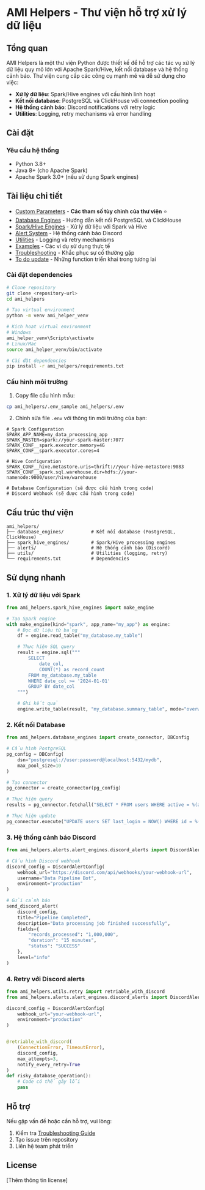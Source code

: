 # AMI Helpers - Thư viện hỗ trợ xử lý dữ liệu

## Tổng quan

AMI Helpers là một thư viện Python được thiết kế để hỗ trợ các tác vụ xử lý dữ liệu quy mô lớn với Apache Spark/Hive,
kết nối database và hệ thống cảnh báo. Thư viện cung cấp các công cụ mạnh mẽ và dễ sử dụng cho việc:

- **Xử lý dữ liệu**: Spark/Hive engines với cấu hình linh hoạt
- **Kết nối database**: PostgreSQL và ClickHouse với connection pooling
- **Hệ thống cảnh báo**: Discord notifications với retry logic
- **Utilities**: Logging, retry mechanisms và error handling

## Cài đặt

### Yêu cầu hệ thống

- Python 3.8+
- Java 8+ (cho Apache Spark)
- Apache Spark 3.0+ (nếu sử dụng Spark engines)

## Tài liệu chi tiết

- [Custom Parameters](docs/custom_parameters.md) - **Các tham số tùy chỉnh của thư viện** ⭐
- [Database Engines](docs/database_engines.md) - Hướng dẫn kết nối PostgreSQL và ClickHouse
- [Spark/Hive Engines](docs/spark_hive_engines.md) - Xử lý dữ liệu với Spark và Hive
- [Alert System](docs/alerts.md) - Hệ thống cảnh báo Discord
- [Utilities](docs/utils.md) - Logging và retry mechanisms
- [Examples](docs/examples.md) - Các ví dụ sử dụng thực tế
- [Troubleshooting](docs/troubleshooting.md) - Khắc phục sự cố thường gặp
- [To do update](docs/Updating.md) - Những function triển khai trong tương lai

### Cài đặt dependencies

```bash
# Clone repository
git clone <repository-url>
cd ami_helpers

# Tạo virtual environment
python -m venv ami_helper_venv

# Kích hoạt virtual environment
# Windows
ami_helper_venv\Scripts\activate
# Linux/Mac
source ami_helper_venv/bin/activate

# Cài đặt dependencies
pip install -r ami_helpers/requirements.txt
```

### Cấu hình môi trường

1. Copy file cấu hình mẫu:

```bash
cp ami_helpers/.env_sample ami_helpers/.env
```

2. Chỉnh sửa file `.env` với thông tin môi trường của bạn:

```env
# Spark Configuration
SPARK_APP_NAME=my_data_processing_app
SPARK_MASTER=spark://your-spark-master:7077
SPARK_CONF__spark.executor.memory=4G
SPARK_CONF__spark.executor.cores=4

# Hive Configuration
SPARK_CONF__hive.metastore.uris=thrift://your-hive-metastore:9083
SPARK_CONF__spark.sql.warehouse.dir=hdfs://your-namenode:9000/user/hive/warehouse

# Database Configuration (sẽ được cấu hình trong code)
# Discord Webhook (sẽ được cấu hình trong code)
```

## Cấu trúc thư viện

```
ami_helpers/
├── database_engines/          # Kết nối database (PostgreSQL, ClickHouse)
├── spark_hive_engines/        # Spark/Hive processing engines
├── alerts/                    # Hệ thống cảnh báo (Discord)
├── utils/                     # Utilities (logging, retry)
└── requirements.txt           # Dependencies
```

## Sử dụng nhanh

### 1. Xử lý dữ liệu với Spark

```python
from ami_helpers.spark_hive_engines import make_engine

# Tạo Spark engine
with make_engine(kind="spark", app_name="my_app") as engine:
    # Đọc dữ liệu từ bảng
    df = engine.read_table("my_database.my_table")

    # Thực hiện SQL query
    result = engine.sql("""
        SELECT 
            date_col,
            COUNT(*) as record_count
        FROM my_database.my_table 
        WHERE date_col >= '2024-01-01'
        GROUP BY date_col
    """)

    # Ghi kết quả
    engine.write_table(result, "my_database.summary_table", mode="overwrite")
```

### 2. Kết nối Database

```python
from ami_helpers.database_engines import create_connector, DBConfig

# Cấu hình PostgreSQL
pg_config = DBConfig(
    dsn="postgresql://user:password@localhost:5432/mydb",
    max_pool_size=10
)

# Tạo connector
pg_connector = create_connector(pg_config)

# Thực hiện query
results = pg_connector.fetchall("SELECT * FROM users WHERE active = %(active)s", {"active": True})

# Thực hiện update
pg_connector.execute("UPDATE users SET last_login = NOW() WHERE id = %(user_id)s", {"user_id": 123})
```

### 3. Hệ thống cảnh báo Discord

```python
from ami_helpers.alerts.alert_engines.discord_alerts import DiscordAlertConfig, send_discord_alert

# Cấu hình Discord webhook
discord_config = DiscordAlertConfig(
    webhook_url="https://discord.com/api/webhooks/your-webhook-url",
    username="Data Pipeline Bot",
    environment="production"
)

# Gửi cảnh báo
send_discord_alert(
    discord_config,
    title="Pipeline Completed",
    description="Data processing job finished successfully",
    fields={
        "records_processed": "1,000,000",
        "duration": "15 minutes",
        "status": "SUCCESS"
    },
    level="info"
)
```

### 4. Retry với Discord alerts

```python
from ami_helpers.utils.retry import retriable_with_discord
from ami_helpers.alerts.alert_engines.discord_alerts import DiscordAlertConfig

discord_config = DiscordAlertConfig(
    webhook_url="your-webhook-url",
    environment="production"
)


@retriable_with_discord(
    (ConnectionError, TimeoutError),
    discord_config,
    max_attempts=3,
    notify_every_retry=True
)
def risky_database_operation():
    # Code có thể gây lỗi
    pass
```

## Hỗ trợ

Nếu gặp vấn đề hoặc cần hỗ trợ, vui lòng:

1. Kiểm tra [Troubleshooting Guide](docs/troubleshooting.md)
2. Tạo issue trên repository
3. Liên hệ team phát triển

## License

[Thêm thông tin license]

